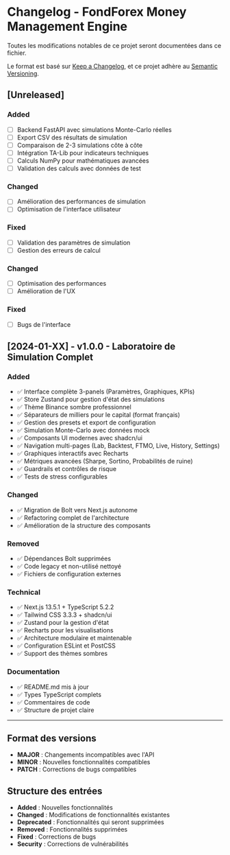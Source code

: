 # Changelog - FondForex Money Management Engine

Toutes les modifications notables de ce projet seront documentées dans ce fichier.

Le format est basé sur [Keep a Changelog](https://keepachangelog.com/fr/1.0.0/),
et ce projet adhère au [Semantic Versioning](https://semver.org/lang/fr/).

## [Unreleased]

### Added
- [ ] Backend FastAPI avec simulations Monte-Carlo réelles
- [ ] Export CSV des résultats de simulation
- [ ] Comparaison de 2-3 simulations côte à côte
- [ ] Intégration TA-Lib pour indicateurs techniques
- [ ] Calculs NumPy pour mathématiques avancées
- [ ] Validation des calculs avec données de test

### Changed
- [ ] Amélioration des performances de simulation
- [ ] Optimisation de l'interface utilisateur

### Fixed
- [ ] Validation des paramètres de simulation
- [ ] Gestion des erreurs de calcul

### Changed
- [ ] Optimisation des performances
- [ ] Amélioration de l'UX

### Fixed
- [ ] Bugs de l'interface

## [2024-01-XX] - v1.0.0 - Laboratoire de Simulation Complet

### Added
- ✅ Interface complète 3-panels (Paramètres, Graphiques, KPIs)
- ✅ Store Zustand pour gestion d'état des simulations
- ✅ Thème Binance sombre professionnel
- ✅ Séparateurs de milliers pour le capital (format français)
- ✅ Gestion des presets et export de configuration
- ✅ Simulation Monte-Carlo avec données mock
- ✅ Composants UI modernes avec shadcn/ui
- ✅ Navigation multi-pages (Lab, Backtest, FTMO, Live, History, Settings)
- ✅ Graphiques interactifs avec Recharts
- ✅ Métriques avancées (Sharpe, Sortino, Probabilités de ruine)
- ✅ Guardrails et contrôles de risque
- ✅ Tests de stress configurables

### Changed
- ✅ Migration de Bolt vers Next.js autonome
- ✅ Refactoring complet de l'architecture
- ✅ Amélioration de la structure des composants

### Removed
- ✅ Dépendances Bolt supprimées
- ✅ Code legacy et non-utilisé nettoyé
- ✅ Fichiers de configuration externes

### Technical
- ✅ Next.js 13.5.1 + TypeScript 5.2.2
- ✅ Tailwind CSS 3.3.3 + shadcn/ui
- ✅ Zustand pour la gestion d'état
- ✅ Recharts pour les visualisations
- ✅ Architecture modulaire et maintenable
- ✅ Configuration ESLint et PostCSS
- ✅ Support des thèmes sombres

### Documentation
- ✅ README.md mis à jour
- ✅ Types TypeScript complets
- ✅ Commentaires de code
- ✅ Structure de projet claire

---

## Format des versions

- **MAJOR** : Changements incompatibles avec l'API
- **MINOR** : Nouvelles fonctionnalités compatibles
- **PATCH** : Corrections de bugs compatibles

## Structure des entrées

- **Added** : Nouvelles fonctionnalités
- **Changed** : Modifications de fonctionnalités existantes
- **Deprecated** : Fonctionnalités qui seront supprimées
- **Removed** : Fonctionnalités supprimées
- **Fixed** : Corrections de bugs
- **Security** : Corrections de vulnérabilités
